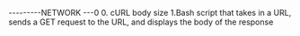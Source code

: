 ---------NETWORK ---0 
0. cURL body size
1.Bash script that takes in a URL, sends a GET request to the URL, and displays the body of the response
